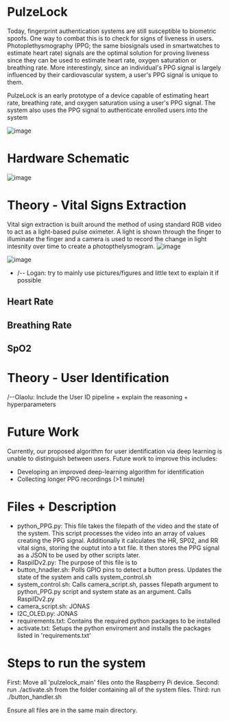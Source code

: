 # PulzeLock
Today, fingerprint authentication systems are still susceptible to biometric spoofs. One way to combat this is to check for signs of liveness in users. Photoplethysmography (PPG; the same biosignals used in smartwatches to estimate heart rate) signals are the optimal solution for proving liveness since they can be used to estimate heart rate, oxygen saturation or breathing rate. More interestingly, since an individual's PPG signal is largely influenced by their cardiovascular system, a user's PPG signal is unique to them.

PulzeLock is an early prototype of a device capable of estimating heart rate, breathing rate, and oxygen saturation using a user's PPG signal. The system also uses the PPG signal to authenticate enrolled users into the system  

![image](https://github.com/user-attachments/assets/e8924b16-973c-4c70-b791-46fb9add8a88)

# Hardware Schematic

![image](https://github.com/user-attachments/assets/5a2d26fb-f585-448d-b378-17aca690949c)

# Theory - Vital Signs Extraction

Vital sign extraction is built around the method of using standard RGB video to act as a light-based pulse oximeter. A light is shown through the finger to illuminate the finger and a camera is used to record the change in light intesnity over time to create a photopthelysmogram.
![image](https://github.com/user-attachments/assets/4a080818-9605-46e4-bff2-b64f43495168)

![image](https://github.com/user-attachments/assets/4b78aae6-d9e1-40ac-9eab-ceb596b92426)

- /-- Logan: try to mainly use pictures/figures and little text to explain it if possible

## Heart Rate

## Breathing Rate

## SpO2

# Theory - User Identification

/--Olaolu: Include the User ID pipeline + explain the reasoning + hyperparameters

# Future Work

Currently, our proposed algorithm for user identification via deep learning is unable to distinguish between users. Future work to improve this includes:
+ Developing an improved deep-learning algorithm for identification
+ Collecting longer PPG recordings (>1 minute)

# Files + Description
- python_PPG.py: This file takes the filepath of the video and the state of the system. This script processes the video into an array of values creating the PPG signal. Additionally it calculates the HR, SP02, and RR vital signs, storing the ouptut into a txt file. It then stores the PPG signal as a JSON to be used by other scripts later. 
- RaspiIDv2.py: The purpose of this file is to
- button_hnadler.sh: Polls GPIO pins to detect a button press. Updates the state of the system and calls system_control.sh
- system_control.sh: Calls camera_script.sh, passes filepath argument to python_PPG.py script and system state as an argument. Calls RaspiIDv2.py
- camera_script.sh: JONAS
- I2C_OLED.py: JONAS
- requirements.txt: Contains the required python packages to be installed
- activate.txt: Setups the python enviroment and installs the packages listed in 'requirements.txt'
# Steps to run the system

First: Move all 'pulzelock_main' files onto the Raspberry Pi device.
Second: run ./activate.sh from the folder containing all of the system files.
Third: run ./button_handler.sh 

Ensure all files are in the same main directory.
